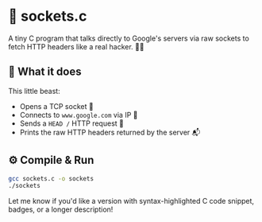 # 🔌 sockets.c

A tiny C program that talks directly to Google's servers via raw sockets to fetch HTTP headers like a real hacker. 🧑‍💻

## 🧠 What it does
This little beast:
- Opens a TCP socket 🧵  
- Connects to `www.google.com` via IP 📡  
- Sends a `HEAD /` HTTP request 📝  
- Prints the raw HTTP headers returned by the server 📬

## ⚙️ Compile & Run

```bash
gcc sockets.c -o sockets
./sockets
```


Let me know if you'd like a version with syntax-highlighted C code snippet, badges, or a longer description!
